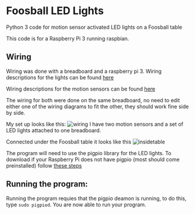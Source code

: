 # Foosball LED Lights
Python 3 code for motion sensor activated LED lights on a Foosball table

This code is for a Raspberry Pi 3 running raspbian.

## Wiring
Wiring was done with a breadboard and a raspberry pi 3.
Wiring descriptions for the lights can be found [here](https://dordnung.de/raspberrypi-ledstrip/)

Wiring descriptions for the motion sensors can be found [here](https://diyhacking.com/raspberry-pi-gpio-control/)

The wiring for both were done on the same breadboard, no need to edit either one of the wiring diagrams to fit the other, they should work fine side by side.

My set up looks like this:
![wiring](https://user-images.githubusercontent.com/26553561/36057277-25265128-0dda-11e8-90ed-bccfcf812ed0.jpg)
I have two motion sensors and a set of LED lights attached to one breadboard.

Connected under the Foosball table it looks like this
![insidetable](https://user-images.githubusercontent.com/26553561/36057438-216142ee-0ddc-11e8-8c50-4fe5f268c567.jpg)

 The program will need to use the pigpio library for the LED lights.
 To download if your Raspberry Pi does not have pigpio (most should come preinstalled) follow [these steps](http://abyz.me.uk/rpi/pigpio/download.html)
  
 ## Running the program:
Running the program requies that the pigpio deamon is running, to do this, type `sudo pigpiod`. You are now able to run your program.
